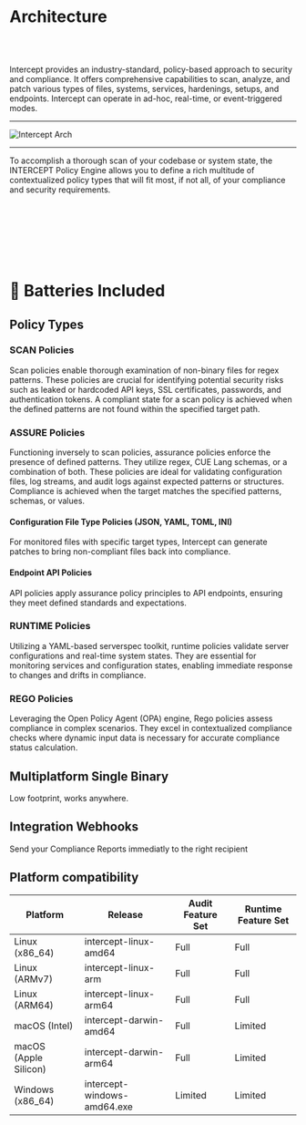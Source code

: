 
# Architecture

<br><br>

Intercept provides an industry-standard, policy-based approach to security and compliance. It offers comprehensive capabilities to scan, analyze, and patch various types of files, systems, services, hardenings, setups, and endpoints. Intercept can operate in ad-hoc, real-time, or event-triggered modes.

---


 <img alt="Intercept Arch" src="/arch.png">

---


To accomplish a thorough scan of your codebase or system state, the INTERCEPT Policy Engine allows you to define a rich multitude of contextualized policy types that will fit most, if not all, of your compliance and security requirements.


<br><br>





<br><br><br>

# 🔋 Batteries Included



## Policy Types

### SCAN Policies
Scan policies enable thorough examination of non-binary files for regex patterns. These policies are crucial for identifying potential security risks such as leaked or hardcoded API keys, SSL certificates, passwords, and authentication tokens. A compliant state for a scan policy is achieved when the defined patterns are not found within the specified target path.
### ASSURE Policies
Functioning inversely to scan policies, assurance policies enforce the presence of defined patterns. They utilize regex, CUE Lang schemas, or a combination of both. These policies are ideal for validating configuration files, log streams, and audit logs against expected patterns or structures. Compliance is achieved when the target matches the specified patterns, schemas, or values.
#### Configuration File Type Policies (JSON, YAML, TOML, INI)
For monitored files with specific target types, Intercept can generate patches to bring non-compliant files back into compliance.
#### Endpoint API Policies
API policies apply assurance policy principles to API endpoints, ensuring they meet defined standards and expectations.
### RUNTIME Policies
Utilizing a YAML-based serverspec toolkit, runtime policies validate server configurations and real-time system states. They are essential for monitoring services and configuration states, enabling immediate response to changes and drifts in compliance.
### REGO Policies
Leveraging the Open Policy Agent (OPA) engine, Rego policies assess compliance in complex scenarios. They excel in contextualized compliance checks where dynamic input data is necessary for accurate compliance status calculation.

## Multiplatform Single Binary

Low footprint, works anywhere.

## Integration Webhooks

Send your Compliance Reports immediatly to the right recipient



## Platform compatibility

| Platform | Release | Audit Feature Set | Runtime Feature Set |
|----------|-------------| ---- |---- |
| Linux (x86_64) | intercept-linux-amd64 | Full | Full |
| Linux (ARMv7) | intercept-linux-arm |  Full | Full |
| Linux (ARM64) | intercept-linux-arm64 |  Full | Full |
| macOS (Intel) | intercept-darwin-amd64 | Full |Limited |
| macOS (Apple Silicon) | intercept-darwin-arm64 | Full |Limited |
| Windows (x86_64) | intercept-windows-amd64.exe | Limited |Limited |